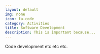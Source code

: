 ```yaml
---
layout: default
img: none
icon: fa-code
category: Activities
title: Software Development
description: This is important because...
---
```

Code development etc etc etc.